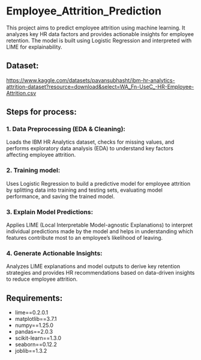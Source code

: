 # Employee_Attrition_Prediction

This project aims to predict employee attrition using machine learning. It analyzes key HR data factors and provides actionable insights for employee retention. The model is built using Logistic Regression and interpreted with LIME for explainability.

## Dataset:
https://www.kaggle.com/datasets/pavansubhasht/ibm-hr-analytics-attrition-dataset?resource=download&select=WA_Fn-UseC_-HR-Employee-Attrition.csv

## Steps for process:
### 1. Data Preprocessing (EDA & Cleaning):
Loads the IBM HR Analytics dataset, checks for missing values, and performs exploratory data analysis (EDA) to understand key factors affecting employee attrition.
### 2. Training model:
Uses Logistic Regression to build a predictive model for employee attrition by splitting data into training and testing sets, evaluating model performance, and saving the trained model.
### 3. Explain Model Predictions:
Applies LIME (Local Interpretable Model-agnostic Explanations) to interpret individual predictions made by the model and helps in understanding which features contribute most to an employee’s likelihood of leaving.
### 4. Generate Actionable Insights:
Analyzes LIME explanations and model outputs to derive key retention strategies and provides HR recommendations based on data-driven insights to reduce employee attrition.
 ## Requirements:
- lime==0.2.0.1
- matplotlib==3.7.1
- numpy==1.25.0
- pandas==2.0.3
- scikit-learn==1.3.0
- seaborn==0.12.2
- joblib==1.3.2
